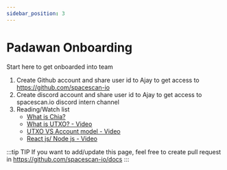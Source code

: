 ```yaml
---
sidebar_position: 3
---
```


# Padawan Onboarding

Start here to get onboarded into team

1. Create Github account and share user id to Ajay to get access to https://github.com/spacescan-io
2. Create discord account and share user id to Ajay to get access to spacescan.io discord intern channel
3. Reading/Watch list
    - [What is Chia?]("https://docs.chia.net/docs/01introduction/what-is-chia")
    - [What is UTXO? - Video]("https://www.youtube.com/watch?v=VT2o4KCEbes")
    - [UTXO VS Account model - Video]("https://www.youtube.com/watch?v=85y5uN4styQ")
    - [React js/ Node js - Video](https://www.youtube.com/watch?v=v0t42xBIYIs)

:::tip TIP
If you want to add/update this page, feel free to create pull request in https://github.com/spacescan-io/docs
:::